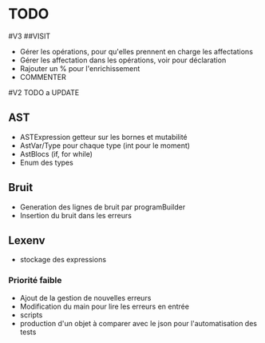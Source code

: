 # TODO

#V3
##VISIT
* Gérer les opérations, pour qu'elles prennent en charge les affectations
* Gérer les affectation dans les opérations, voir pour déclaration
* Rajouter un % pour l'enrichissement
* COMMENTER






#V2 TODO a UPDATE
## AST
* ASTExpression getteur sur les bornes et mutabilité
* AstVar/Type pour chaque type (int pour le moment) 
* AstBlocs (if, for while)
* Enum des types 

## Bruit
* Generation des lignes de bruit par programBuilder
* Insertion du bruit dans les erreurs

## Lexenv

* stockage des expressions 


### Priorité faible 
* Ajout de la gestion de nouvelles erreurs
* Modification du main pour lire les erreurs en entrée 
* scripts
* production d'un objet à comparer avec le json pour l'automatisation des tests
